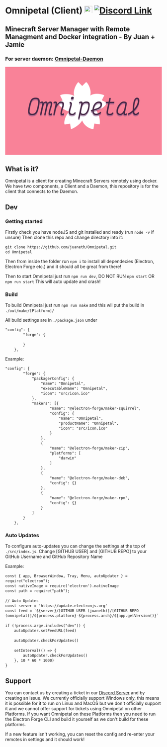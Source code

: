 # Omnipetal (Client) <img src="https://user-images.githubusercontent.com/68202118/162853416-0ca7c63b-0d6d-4d28-9c5c-3f165bb31811.png" width="25" height="25"> [![Discord Link](https://img.shields.io/badge/-Server-5865F2?logo=discord&logoColor=white&style=for-the-badge)](https://discord.gg/ufAX6VqcaD)
## Minecraft Server Manager with Remote Managment and Docker integration - By Juan + Jamie

### For server daemon: [Omnipetal-Daemon](https://github.com/juaneth/Omnipetal-Daemon)

<img src="/src/omnipetal.png" width="800">

## What is it?
Omnipetal is a client for creating Minecraft Servers remotely using docker. We have two components, a Client and a Daemon, this repository is for the client that connects to the Daemon. 

## Dev
### Getting started

Firstly check you have nodeJS and git installed and ready (run `node -v` if unsure) Then clone this repo and change directory into it: 
```
git clone https://github.com/juaneth/Omnipetal.git
cd Omnipetal
```
Then from inside the folder run `npm i` to install all dependecies (Electron, Electron Forge etc.) and it should all be great from there!

Then to start Omnipetal just run `npm run dev`, DO NOT RUN `npm start` OR `npm run start` This will auto update and crash!

### Build
To build Omnipetal just run `npm run make` and this wll put the build in `./out/make/[Platform]/`

All build settings are in `./package.json` under 
```
"config": {
        "forge": {

        }
    },
```

Example: 
```
"config": {
        "forge": {
            "packagerConfig": {
                "name": "Omnipetal",
                "executableName": "Omnipetal",
                "icon": "src/icon.ico"
            },
            "makers": [{
                    "name": "@electron-forge/maker-squirrel",
                    "config": {
                        "name": "Omnipetal",
                        "productName": "Omnipetal",
                        "icon": "src/icon.ico"
                    }
                },
                {
                    "name": "@electron-forge/maker-zip",
                    "platforms": [
                        "darwin"
                    ]
                },
                {
                    "name": "@electron-forge/maker-deb",
                    "config": {}
                },
                {
                    "name": "@electron-forge/maker-rpm",
                    "config": {}
                }
            ]
        }
    },
```
### Auto Updates
To configure auto-updates you can change the settings at the top of `./src/index.js`. Change [GITHUB USER] and [GITHUB REPO] to your GitHub Username and GitHub Repository Name

Example: 
```
const { app, BrowserWindow, Tray, Menu, autoUpdater } = require("electron");
const nativeImage = require('electron').nativeImage
const path = require("path");

// Auto Updates
const server = 'https://update.electronjs.org'
const feed = `${server}/[GITHUB USER (juaneth)]/[GITHUB REPO (omnipetal)]/${process.platform}-${process.arch}/${app.getVersion()}`

if (!process.argv.includes("dev")) {
    autoUpdater.setFeedURL(feed)

    autoUpdater.checkForUpdates()

    setInterval(() => {
        autoUpdater.checkForUpdates()
    }, 10 * 60 * 1000)
}
```

## Support
You can contact us by creating a ticket in our [Discord Server](https://discord.gg/ufAX6VqcaD) and by creating an issue. We currently officially support Windows only, this means it is possible for it to run on Linux and MacOS but we don't officially support it and we cannot offer support for tickets using Omnipetal on other Platforms. If you want Omnipetal on these Platforms then you need to run the Electron Forge CLI and build it yourself as we don't build for these platforms.

If a new feature isn't working, you can reset the config and re-enter your remotes in settings and it should work!
